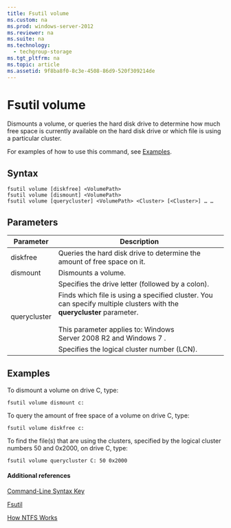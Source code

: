 ```yaml
---
title: Fsutil volume
ms.custom: na
ms.prod: windows-server-2012
ms.reviewer: na
ms.suite: na
ms.technology: 
  - techgroup-storage
ms.tgt_pltfrm: na
ms.topic: article
ms.assetid: 9f8ba8f0-8c3e-4508-86d9-520f309214de
---
```

# Fsutil volume
Dismounts a volume, or queries the hard disk drive to determine how much free space is currently available on the hard disk drive or which file is using a particular cluster.

For examples of how to use this command, see [Examples](#BKMK_examples).

## Syntax

```
fsutil volume [diskfree] <VolumePath>
fsutil volume [dismount] <VolumePath>
fsutil volume [querycluster] <VolumePath> <Cluster> [<Cluster>] … …
```

## Parameters

|Parameter|Description|
|-------------|---------------|
|diskfree|Queries the hard disk drive to determine the amount of free space on it.|
|dismount|Dismounts a volume.|
|<VolumePath>|Specifies the drive letter \(followed by a colon\).|
|querycluster|Finds which file is using a specified cluster. You can specify multiple clusters with the **querycluster** parameter.<br /><br />This parameter applies to:  Windows Server 2008 R2  and  Windows 7 .|
|<cluster>|Specifies the logical cluster number \(LCN\).|

## <a name="BKMK_examples"></a>Examples
To dismount a volume on drive C, type:

```
fsutil volume dismount c:
```

To query the amount of free space of a volume on drive C, type:

```
fsutil volume diskfree c:
```

To find the file\(s\) that are using the clusters, specified by the logical cluster numbers 50 and 0x2000, on drive C, type:

```
fsutil volume querycluster C: 50 0x2000
```

#### Additional references
[Command-Line Syntax Key](../Command-Line-Syntax-Key.md)

[Fsutil](Fsutil.md)

[How NTFS Works](http://go.microsoft.com/fwlink/?LinkId=183396)


